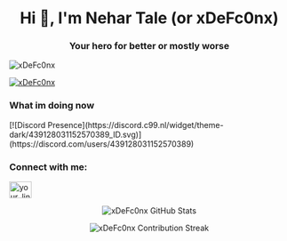 <h1 align="center">Hi 👋, I'm Nehar Tale (or xDeFc0nx)</h1>
<h3 align="center">Your hero for better or mostly worse</h3>

<p align="left"> <img src="https://komarev.com/ghpvc/?username=xDeFc0nx&label=Profile%20views&color=0e75b6&style=flat" alt="xDeFc0nx" /> </p>

<p align="left"> <a href="https://github.com/ryo-ma/github-profile-trophy"><img src="https://github-profile-trophy.vercel.app/?username=xDeFc0nx" alt="xDeFc0nx" /></a> </p>

<h3>What im doing now</h3>
[![Discord Presence](https://discord.c99.nl/widget/theme-dark/439128031152570389_ID.svg)](https://discord.com/users/439128031152570389)

<h3 align="left">Connect with me:</h3>
<a href="https://www.linkedin.com/in/nehar-tale-b795b5225" target="blank"><img align="center" src="https://raw.githubusercontent.com/rahuldkjain/github-profile-readme-generator/master/src/images/icons/Social/linked-in-alt.svg" alt="your_linkedin_profile" height="30" width="40" /></a>

<!-- GitHub Stats -->
<p align="center">
    <img align="center" src="https://github-readme-stats.vercel.app/api?username=xDeFc0nx&show_icons=true&locale=en&theme=radical" alt="xDeFc0nx GitHub Stats" />
</p>
<p align="center">
    <img align="center" src="https://github-readme-streak-stats.herokuapp.com/?user=xDeFc0nx&theme=radical" alt="xDeFc0nx Contribution Streak" />
</p>
